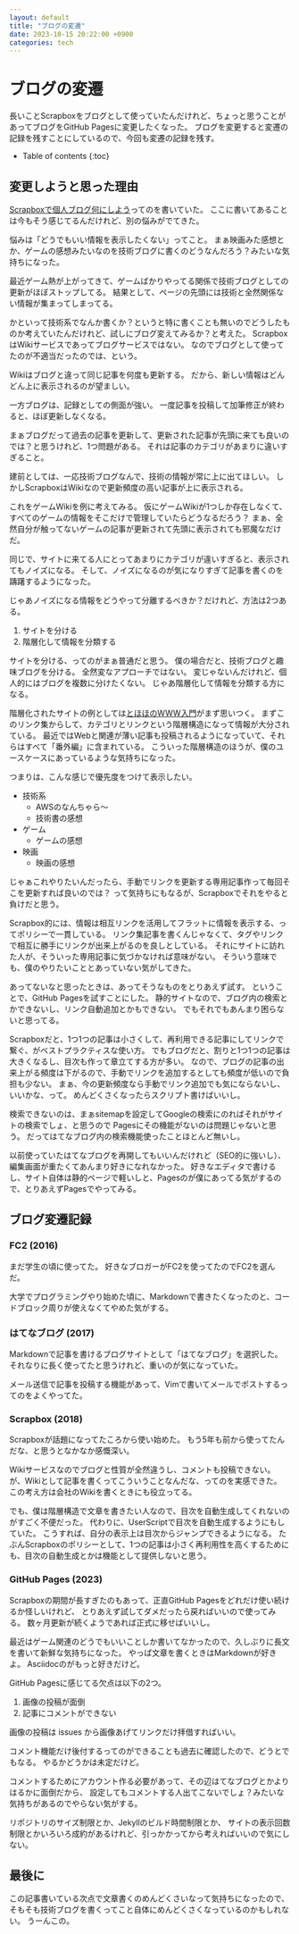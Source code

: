 ```yaml
---
layout: default
title: "ブログの変遷"
date: 2023-10-15 20:22:00 +0900
categories: tech
---
```


# ブログの変遷

長いことScrapboxをブログとして使っていたんだけれど、ちょっと思うことがあってブログをGitHub Pagesに変更したくなった。
ブログを変更すると変遷の記録を残すことにしているので、今回も変遷の記録を残す。

* Table of contents
{:toc}

## 変更しようと思った理由

[Scrapboxで個人ブログ何にしよう](https://scrapbox.io/jiro4989/%E5%80%8B%E4%BA%BA%E3%83%96%E3%83%AD%E3%82%B0%E4%BD%95%E3%81%AB%E3%81%97%E3%82%88%E3%81%86%E5%95%8F%E9%A1%8C)ってのを書いていた。
ここに書いてあることは今もそう感じてるんだけれど、別の悩みがでてきた。

悩みは「どうでもいい情報を表示したくない」ってこと。
まぁ映画みた感想とか、ゲームの感想みたいなのを技術ブログに書くのどうなんだろう？みたいな気持ちになった。

最近ゲーム熱が上がってきて、ゲームばかりやってる関係で技術ブログとしての更新がほぼストップしてる。
結果として、ページの先頭には技術と全然関係ない情報が集まってしまってる。

かといって技術系でなんか書くか？というと特に書くことも無いのでどうしたものか考えていたんだけれど、試しにブログ変えてみるか？と考えた。
ScrapboxはWikiサービスであってブログサービスではない。
なのでブログとして使ってたのが不適当だったのでは、という。

Wikiはブログと違って同じ記事を何度も更新する。
だから、新しい情報はどんどん上に表示されるのが望ましい。

一方ブログは、記録としての側面が強い。
一度記事を投稿して加筆修正が終わると、ほぼ更新しなくなる。

まぁブログだって過去の記事を更新して、更新された記事が先頭に来ても良いのでは？と思うけれど、1つ問題がある。
それは記事のカテゴリがあまりに違いすぎること。

建前としては、一応技術ブログなんで、技術の情報が常に上に出てほしい。
しかしScrapboxはWikiなので更新頻度の高い記事が上に表示される。

これをゲームWikiを例に考えてみる。
仮にゲームWikiが1つしか存在しなくて、すべてのゲームの情報をそこだけで管理していたらどうなるだろう？
まぁ、全然自分が触ってないゲームの記事が更新されて先頭に表示されても邪魔なだけだ。

同じで、サイトに来てる人にとってあまりにカテゴリが違いすぎると、表示されてもノイズになる。
そして、ノイズになるのが気になりすぎて記事を書くのを躊躇するようになった。

じゃあノイズになる情報をどうやって分離するべきか？だけれど、方法は2つある。

1. サイトを分ける
1. 階層化して情報を分類する

サイトを分ける、ってのがまぁ普通だと思う。
僕の場合だと、技術ブログと趣味ブログを分ける。
全然変なアプローチではない。
変じゃないんだけれど、個人的にはブログを複数に分けたくない。
じゃあ階層化して情報を分類する方になる。

階層化されたサイトの例としては[とほほのWWW入門](https://www.tohoho-web.com/www.htm)がまず思いつく。
まずこのリンク集からして、カテゴリとリンクという階層構造になって情報が大分されている。
最近ではWebと関連が薄い記事も投稿されるようになっていて、それらはすべて「番外編」に含まれている。
こういった階層構造のほうが、僕のユースケースにあっているような気持ちになった。

つまりは、こんな感じで優先度をつけて表示したい。

* 技術系
  * AWSのなんちゃら～
  * 技術書の感想
* ゲーム
  * ゲームの感想
* 映画
  * 映画の感想

じゃぁこれやりたいんだったら、手動でリンクを更新する専用記事作って毎回そこを更新すれば良いのでは？
って気持ちにもなるが、Scrapboxでそれをやると負けだと思う。

Scrapbox的には、情報は相互リンクを活用してフラットに情報を表示する、ってポリシーで一貫している。
リンク集記事を書くんじゃなくて、タグやリンクで相互に勝手にリンクが出来上がるのを良しとしている。
それにサイトに訪れた人が、そういった専用記事に気づかなければ意味がない。
そういう意味でも、僕のやりたいこととあっていない気がしてきた。

あってないなと思ったときは、あってそうなものをとりあえず試す。
ということで、GitHub Pagesを試すことにした。
静的サイトなので、ブログ内の検索とかできないし、リンク自動追加とかもできない。
でもそれでもあんまり困らないと思ってる。

Scrapboxだと、1つ1つの記事は小さくして、再利用できる記事にしてリンクで繋ぐ、がベストプラクティスな使い方。
でもブログだと、割りと1つ1つの記事は大きくなるし、目次も作って章立てする方が多い。
なので、ブログの記事の出来上がる頻度は下がるので、手動でリンクを追加するとしても頻度が低いので負担も少ない。
まぁ、今の更新頻度なら手動でリンク追加でも気にならないし、いいかな、って。
めんどくさくなったらスクリプト書けばいいし。

検索できないのは、まぁsitemapを設定してGoogleの検索にのればそれがサイトの検索でしょ、と思うので
Pagesにその機能がないのは問題じゃないと思う。
だってはてなブログ内の検索機能使ったことほとんど無いし。

以前使っていたはてなブログを再開してもいいんだけれど（SEO的に強いし）、編集画面が重たくてあんまり好きになれなかった。
好きなエディタで書けるし、サイト自体は静的ページで軽いしと、Pagesのが僕にあってる気がするので、とりあえずPagesでやってみる。

## ブログ変遷記録

### FC2 (2016)

まだ学生の頃に使ってた。
好きなブロガーがFC2を使ってたのでFC2を選んだ。

大学でプログラミングやり始めた頃に、Markdownで書きたくなったのと、コードブロック周りが使えなくてやめた気がする。

### はてなブログ (2017)

Markdownで記事を書けるブログサイトとして「はてなブログ」を選択した。
それなりに長く使ってたと思うけれど、重いのが気になっていた。

メール送信で記事を投稿する機能があって、Vimで書いてメールでポストするってのをよくやってた。

### Scrapbox (2018)

Scrapboxが話題になってたころから使い始めた。
もう5年も前から使ってたんだな、と思うとなかなか感慨深い。

Wikiサービスなのでブログと性質が全然違うし、コメントも投稿できない。
が、Wikiとして記事を書くってこういうことなんだな、ってのを実感できた。
この考え方は会社のWikiを書くときにも役立ってる。

でも、僕は階層構造で文章を書きたい人なので、目次を自動生成してくれないのがすごく不便だった。
代わりに、UserScriptで目次を自動生成するようにもしていた。
こうすれば、自分の表示上は目次からジャンプできるようになる。
たぶんScrapboxのポリシーとして、1つの記事は小さく再利用性を高くするためにも、目次の自動生成とかは機能として提供しないと思う。

### GitHub Pages (2023)

Scrapboxの期間が長すぎたのもあって、正直GitHub Pagesをどれだけ使い続けるか怪しいけれど、
とりあえず試してダメだったら戻ればいいので使ってみる。
数ヶ月更新が続くようであれば正式に移せばいいし。

最近はゲーム関連のどうでもいいことしか書いてなかったので、久しぶりに長文を書いて新鮮な気持ちになった。
やっぱ文章を書くときはMarkdownが好きよ。
Asciidocのがもっと好きだけど。

GitHub Pagesに感じてる欠点は以下の2つ。

1. 画像の投稿が面倒
1. 記事にコメントができない

画像の投稿は issues から画像あげてリンクだけ拝借すればいい。

コメント機能だけ後付するってのができることも過去に確認したので、どうとでもなる。
やるかどうかは未定だけど。

コメントするためにアカウント作る必要があって、その辺はてなブログとかよりはるかに面倒だから、
設定してもコメントする人出てこないでしょ？みたいな気持ちがあるのでやらない気がする。

リポジトリのサイズ制限とか、Jekyllのビルド時間制限とか、
サイトの表示回数制限とかいろいろ成約があるけれど、引っかかってから考えればいいので気にしない。

## 最後に

この記事書いている次点で文章書くのめんどくさいなって気持ちになったので、
そもそも技術ブログを書くってこと自体にめんどくさくなっているのかもしれない。
うーんこの。
